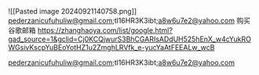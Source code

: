 ![[Pasted image 20240921140758.png]]
pederzanicufuhuliw@gmail.com;tl16HR3K3ibt;a8w6u7e2@yahoo.com
购买谷歌邮箱
https://zhanghaoya.com/list/google.html?gad_source=1&gclid=Cj0KCQjwurS3BhCGARIsADdUH525hEnX_w4cYukROWGsivKscpYuBEoYotHZ1u2ZmghLRVfk_e-yucYaAtFEEALw_wcB


pederzanicufuhuliw@gmail.com;tl16HR3K3ibt;a8w6u7e2@yahoo.com